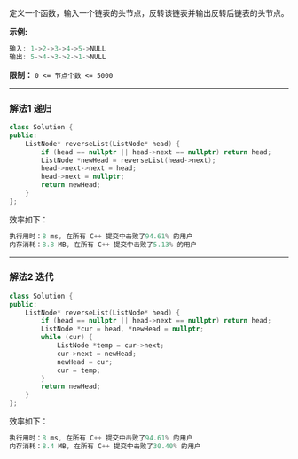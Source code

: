 定义一个函数，输入一个链表的头节点，反转该链表并输出反转后链表的头节点。

 

**示例:**

```swift
输入: 1->2->3->4->5->NULL
输出: 5->4->3->2->1->NULL
```

 

**限制：** `0 <= 节点个数 <= 5000`

---
### 解法1 递归
```cpp
class Solution {
public:
    ListNode* reverseList(ListNode* head) {
        if (head == nullptr || head->next == nullptr) return head;
        ListNode *newHead = reverseList(head->next);
        head->next->next = head;
        head->next = nullptr;
        return newHead;
    }
};
```
效率如下：
```cpp
执行用时：8 ms, 在所有 C++ 提交中击败了94.61% 的用户
内存消耗：8.8 MB, 在所有 C++ 提交中击败了5.13% 的用户
```
---
### 解法2 迭代
```cpp
class Solution {
public:
    ListNode* reverseList(ListNode* head) {
        if (head == nullptr || head->next == nullptr) return head;
        ListNode *cur = head, *newHead = nullptr;
        while (cur) {
            ListNode *temp = cur->next;
            cur->next = newHead;
            newHead = cur;
            cur = temp;
        }
        return newHead;
    }
};
```
效率如下：
```cpp
执行用时：8 ms, 在所有 C++ 提交中击败了94.61% 的用户
内存消耗：8.4 MB, 在所有 C++ 提交中击败了30.40% 的用户
```

